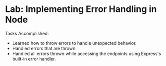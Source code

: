 # Lab: Implementing Error Handling in Node

Tasks Accomplished:

- Learned how to throw errors to handle unexpected behavior.
- Handled errors that are thrown.
- Handled all errors thrown while accessing the endpoints using Express's built-in error handler.